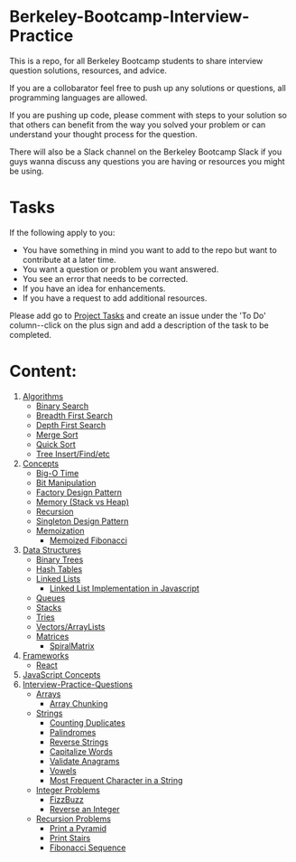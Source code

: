 # Berkeley-Bootcamp-Interview-Practice

This is a repo, for all Berkeley Bootcamp students to share interview question solutions, resources, and advice.

If you are a collobarator feel free to push up any solutions or questions, all programming languages are allowed. 

If you are pushing up code, please comment with steps to your solution so that others can benefit from the way you solved your 
problem or can understand your thought process for the question. 

There will also be a Slack channel on the Berkeley Bootcamp Slack if you guys wanna discuss any questions you are having or 
resources you might be using. 

# Tasks
If the following apply to you:
* You have something in mind you want to add to the repo but want to contribute at a later time.
* You want a question or problem you want answered.
* You see an error that needs to be corrected.
* If you have an idea for enhancements.
* If you have a request to add additional resources.

Please add go to [Project Tasks](https://github.com/psharif/Berkeley-Bootcamp-Interview-Practice/projects/1) and create an issue under the 'To Do' column--click on the plus sign and add a description of the task to be completed.

# Content:
1. [Algorithms](https://github.com/psharif/Berkeley-Bootcamp-Interview-Practice/tree/master/Algorithms)
    * [Binary Search](https://github.com/psharif/Berkeley-Bootcamp-Interview-Practice/tree/master/Algorithms/Binary%20Search)
    * [Breadth First Search](https://github.com/psharif/Berkeley-Bootcamp-Interview-Practice/tree/master/Algorithms/Breadth%20First%20Search)
    * [Depth First Search](https://github.com/psharif/Berkeley-Bootcamp-Interview-Practice/tree/master/Algorithms/Depth%20First%20Search)
    * [Merge Sort](https://github.com/psharif/Berkeley-Bootcamp-Interview-Practice/tree/master/Algorithms/Merge%20Sort)
    * [Quick Sort](https://github.com/psharif/Berkeley-Bootcamp-Interview-Practice/tree/master/Algorithms/Quick%20Sort)
    * [Tree Insert/Find/etc](https://github.com/psharif/Berkeley-Bootcamp-Interview-Practice/tree/master/Algorithms/Tree%20Insert-Find-etc)
2. [Concepts](https://github.com/psharif/Berkeley-Bootcamp-Interview-Practice/tree/master/Concepts)
    * [Big-O Time](https://github.com/psharif/Berkeley-Bootcamp-Interview-Practice/tree/master/Concepts/Big-O%20Time)
    * [Bit Manipulation](https://github.com/psharif/Berkeley-Bootcamp-Interview-Practice/tree/master/Concepts/Bit%20Manipulation)
    * [Factory Design Pattern](https://github.com/psharif/Berkeley-Bootcamp-Interview-Practice/tree/master/Concepts/Factory%20Design%20Pattern)
    * [Memory (Stack vs Heap)](https://github.com/psharif/Berkeley-Bootcamp-Interview-Practice/tree/master/Concepts/Memory%20(Stack%20vs%20Heap))
    * [Recursion](https://github.com/psharif/Berkeley-Bootcamp-Interview-Practice/tree/master/Concepts/Recursion)
    * [Singleton Design Pattern](https://github.com/psharif/Berkeley-Bootcamp-Interview-Practice/tree/master/Concepts/Singleton%20Desgin%20Pattern)
    * [Memoization](https://github.com/psharif/Berkeley-Bootcamp-Interview-Practice/tree/master/Concepts/Memoization)
      * [Memoized Fibonacci](https://github.com/psharif/Berkeley-Bootcamp-Interview-Practice/tree/master/Concepts/Memoization/MemoizedFibonacci)
3. [Data Structures](https://github.com/psharif/Berkeley-Bootcamp-Interview-Practice/tree/master/Data%20Structures)
    * [Binary Trees](https://github.com/psharif/Berkeley-Bootcamp-Interview-Practice/tree/master/Data%20Structures/Binary%20Trees)
    * [Hash Tables](https://github.com/psharif/Berkeley-Bootcamp-Interview-Practice/tree/master/Data%20Structures/Hash%20Tables)
    * [Linked Lists](https://github.com/psharif/Berkeley-Bootcamp-Interview-Practice/tree/master/Data%20Structures/Linked%20Lists)
      * [Linked List Implementation in Javascript](https://github.com/psharif/Berkeley-Bootcamp-Interview-Practice/tree/master/Data%20Structures/Linked%20Lists/LinkedList)
    * [Queues](https://github.com/psharif/Berkeley-Bootcamp-Interview-Practice/tree/master/Data%20Structures/Queues)
    * [Stacks](https://github.com/psharif/Berkeley-Bootcamp-Interview-Practice/tree/master/Data%20Structures/Stacks)
    * [Tries](https://github.com/psharif/Berkeley-Bootcamp-Interview-Practice/tree/master/Data%20Structures/Tries)
    * [Vectors/ArrayLists](https://github.com/psharif/Berkeley-Bootcamp-Interview-Practice/tree/master/Data%20Structures/Vectors_ArrayLists)
    * [Matrices](https://github.com/psharif/Berkeley-Bootcamp-Interview-Practice/tree/master/Data%20Structures/Matrices)
        * [SpiralMatrix](https://github.com/psharif/Berkeley-Bootcamp-Interview-Practice/tree/master/Data%20Structures/Matrices/SpiralMatrix)   
4. [Frameworks](https://github.com/psharif/Berkeley-Bootcamp-Interview-Practice/tree/master/Frameworks)
    * [React](https://github.com/psharif/Berkeley-Bootcamp-Interview-Practice/tree/master/Frameworks/React)
5. [JavaScript Concepts](https://github.com/psharif/Berkeley-Bootcamp-Interview-Practice/tree/master/Frameworks)
6. [Interview-Practice-Questions](https://github.com/psharif/Berkeley-Bootcamp-Interview-Practice/tree/master/Interview-Practice-Questions)
    * [Arrays](https://github.com/psharif/Berkeley-Bootcamp-Interview-Practice/tree/master/Interview-Practice-Questions/ArrayQuestions)
        * [Array Chunking](https://github.com/psharif/Berkeley-Bootcamp-Interview-Practice/tree/master/Interview-Practice-Questions/ArrayQuestions/ArrayChunking)
    * [Strings](https://github.com/psharif/Berkeley-Bootcamp-Interview-Practice/tree/master/Interview-Practice-Questions/StringQuestions)
        * [Counting Duplicates](https://github.com/psharif/Berkeley-Bootcamp-Interview-Practice/tree/master/Interview-Practice-Questions/StringQuestions/CountingDuplicates)
        * [Palindromes](https://github.com/psharif/Berkeley-Bootcamp-Interview-Practice/tree/master/Interview-Practice-Questions/StringQuestions/Palindrome)
        * [Reverse Strings](https://github.com/psharif/Berkeley-Bootcamp-Interview-Practice/tree/master/Interview-Practice-Questions/StringQuestions/ReverseString)
        * [Capitalize Words](https://github.com/psharif/Berkeley-Bootcamp-Interview-Practice/tree/master/Interview-Practice-Questions/StringQuestions/capitalize)
        * [Validate Anagrams](https://github.com/psharif/Berkeley-Bootcamp-Interview-Practice/tree/master/Interview-Practice-Questions/StringQuestions/validateAnagram)
        * [Vowels](https://github.com/psharif/Berkeley-Bootcamp-Interview-Practice/tree/master/Interview-Practice-Questions/StringQuestions/vowels)
        * [Most Frequent Character in a String](https://github.com/psharif/Berkeley-Bootcamp-Interview-Practice/tree/master/Interview-Practice-Questions/StringQuestions/maxChars)
    * [Integer Problems](https://github.com/psharif/Berkeley-Bootcamp-Interview-Practice/tree/master/Interview-Practice-Questions/IntegerQuestions)
        * [FizzBuzz](https://github.com/psharif/Berkeley-Bootcamp-Interview-Practice/tree/master/Interview-Practice-Questions/IntegerQuestions/FizzBuzz)
        * [Reverse an Integer](https://github.com/psharif/Berkeley-Bootcamp-Interview-Practice/tree/master/Interview-Practice-Questions/IntegerQuestions/ReverseInt)
    * [Recursion Problems](https://github.com/psharif/Berkeley-Bootcamp-Interview-Practice/tree/master/Interview-Practice-Questions/RecursionProblems)
        * [Print a Pyramid](https://github.com/psharif/Berkeley-Bootcamp-Interview-Practice/tree/master/Interview-Practice-Questions/RecursionProblems/pyramid)
        * [Print Stairs](https://github.com/psharif/Berkeley-Bootcamp-Interview-Practice/tree/master/Interview-Practice-Questions/RecursionProblems/stair)
        * [Fibonacci Sequence](https://github.com/psharif/Berkeley-Bootcamp-Interview-Practice/tree/master/Interview-Practice-Questions/RecursionProblems/fibonacci)
